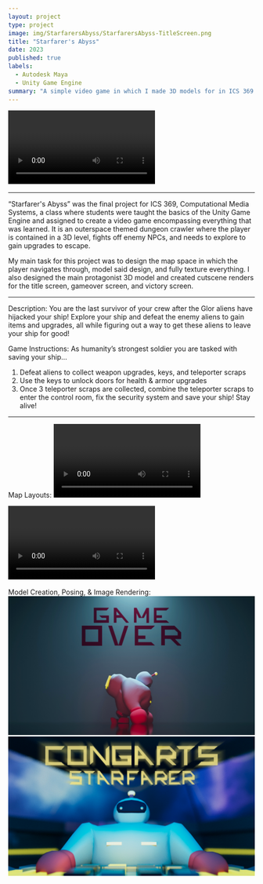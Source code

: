 ```yaml
---
layout: project
type: project
image: img/StarfarersAbyss/StarfarersAbyss-TitleScreen.png
title: "Starfarer's Abyss"
date: 2023
published: true
labels:
  - Autodesk Maya
  - Unity Game Engine
summary: "A simple video game in which I made 3D models for in ICS 369."
---
```


<video class="img-fluid" controls>
  <source src="../img/StarfarersAbyss/StarfarersAbyss-FinalVideo-Compressed.mp4" type="video/mp4">
  Your browser does not support the video tag.
</video>

<hr>

“Starfarer's Abyss” was the final project for ICS 369, Computational Media Systems, a class where students were taught the basics of the Unity Game Engine and assigned to create a video game encompassing everything that was learned. It is an outerspace themed dungeon crawler where the player is contained in a 3D level, fights off enemy NPCs, and needs to explore to gain upgrades to escape.

My main task for this project was to design the map space in which the player navigates through, model said design, and fully texture everything. I also designed the main protagonist 3D model and created cutscene renders for the title screen, gameover screen, and victory screen.

<hr>

Description:
You are the last survivor of your crew after the Glor aliens have hijacked your ship! Explore your ship and defeat the enemy aliens to gain items and upgrades, all while figuring out a way to get these aliens to leave your ship for good!

Game Instructions:
As humanity’s strongest soldier you are tasked with saving your ship...
1. Defeat aliens to collect weapon upgrades, keys, and teleporter scraps
2. Use the keys to unlock doors for health & armor upgrades
3. Once 3 teleporter scraps are collected, combine the teleporter scraps to enter the control room, fix the security system and save your ship!
Stay alive!

<hr>

Map Layouts:
<video class="img-fluid" controls>
  <source src="../img/StarfarersAbyss/StarfarersAbyss-MapRotation.mp4" type="video/mp4">
  Your browser does not support the video tag.
</video>

<video class="img-fluid" controls>
  <source src="../img/StarfarersAbyss/StarfarersAbyss-ControlRotation.mp4" type="video/mp4">
  Your browser does not support the video tag.
</video>

Model Creation, Posing, & Image Rendering:
<img class="img-fluid" src="../img/StarfarersAbyss/StarfarersAbyss-GameOverScreen.png">
<img class="img-fluid" src="../img/StarfarersAbyss/StarfarersAbyss-WinScreen.PNG">
